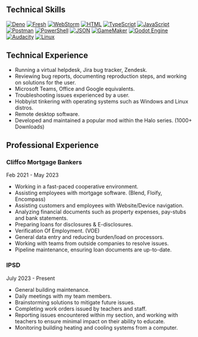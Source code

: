 ## Technical Skills
[![Deno](https://img.shields.io/badge/Deno-000?logo=deno&logoColor=fff)](#)
[![Fresh](https://img.shields.io/badge/Fresh-FFDB1E?logo=fresh&logoColor=black)](#)
[![WebStorm](https://img.shields.io/badge/WebStorm-000?logo=webstorm&logoColor=fff)](#)
[![HTML](https://img.shields.io/badge/HTML-%23E34F26.svg?logo=html5&logoColor=white)](#)
[![TypeScript](https://img.shields.io/badge/TypeScript-3178C6?logo=typescript&logoColor=fff)](#)
[![JavaScript](https://img.shields.io/badge/JavaScript-F7DF1E?logo=javascript&logoColor=000)](#)
[![Postman](https://img.shields.io/badge/Postman-FF6C37?logo=postman&logoColor=white)](#)
[![PowerShell](https://custom-icon-badges.demolab.com/badge/Powershell-0078D6?logo=windows11&logoColor=white)](#)
[![JSON](https://img.shields.io/badge/JSON-000?logo=json&logoColor=fff)](#)
[![GameMaker](https://img.shields.io/badge/GameMaker-000?logo=gamemaker&logoColor=fff)](#)
[![Godot Engine](https://img.shields.io/badge/Godot-%23FFFFFF.svg?logo=godot-engine)](#)
[![Audacity](https://img.shields.io/badge/Audacity-0000CC?logo=audacity&logoColor=white)](#)
[![Linux](https://img.shields.io/badge/Linux-FCC624?logo=linux&logoColor=black)](#)

## Technical Experience
- Running a virtual helpdesk, Jira bug tracker, Zendesk.
- Reviewing bug reports, documenting reproduction steps, and working on solutions for the user.
- Microsoft Teams, Office and Google equivalents.
- Troubleshooting issues experienced by a user.
- Hobbyist tinkering with operating systems such as Windows and Linux distros.
- Remote desktop software.
- Developed and maintained a popular mod within the Halo series. (1000+ Downloads)

## Professional Experience
### Cliffco Mortgage Bankers
Feb 2021 - May 2023 
- Working in a fast-paced cooperative environment.
- Assisting employees with mortgage software. (Blend, Floify, Encompass)
- Assisting customers and employees with Website/Device navigation.
- Analyzing financial documents such as property expenses, pay-stubs and bank statements.
- Preparing loans for disclosures & E-disclosures.
- Verification Of Employment. (VOE)
- General data entry and reducing burden/load on processors.
- Working with teams from outside companies to resolve issues.
- Pipeline maintenance, ensuring loan documents are up-to-date.

### IPSD
July 2023 - Present
- General building maintenance.
- Daily meetings with my team members.
- Brainstorming solutions to mitigate future issues.
- Completing work orders issued by teachers and staff.
- Reporting issues encountered within my section, and working with teachers to ensure minimal impact on their ability to educate.
- Monitoring building heating and cooling systems from a computer.
